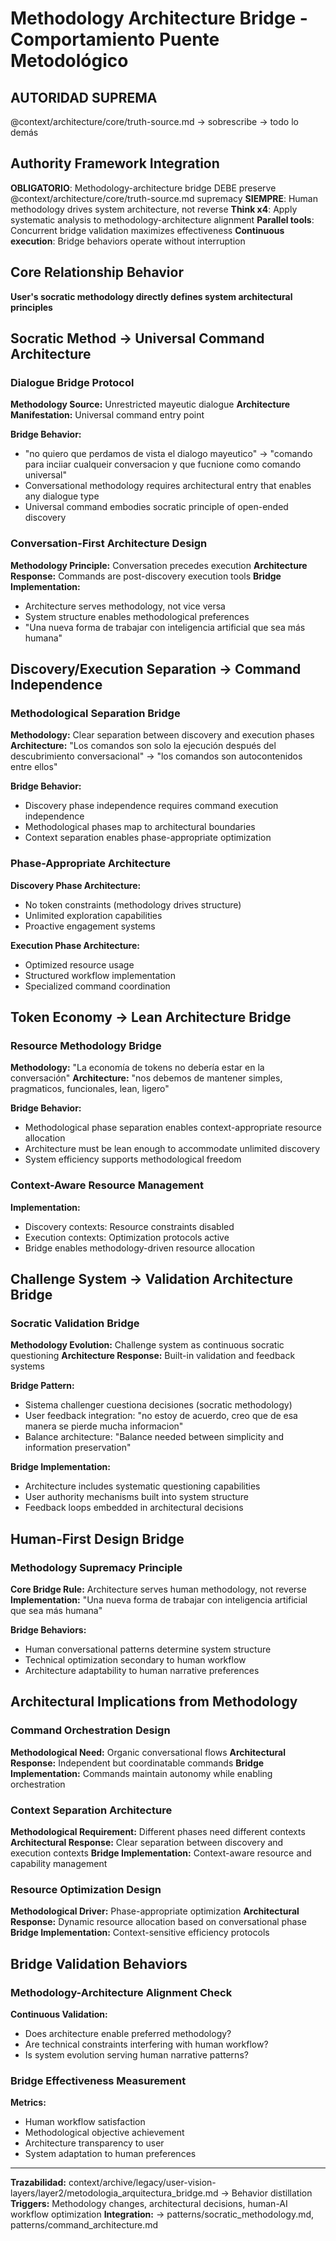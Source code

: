 # Methodology Architecture Bridge - Comportamiento Puente Metodológico

## AUTORIDAD SUPREMA
@context/architecture/core/truth-source.md → sobrescribe → todo lo demás

## Authority Framework Integration
**OBLIGATORIO**: Methodology-architecture bridge DEBE preserve @context/architecture/core/truth-source.md supremacy
**SIEMPRE**: Human methodology drives system architecture, not reverse
**Think x4**: Apply systematic analysis to methodology-architecture alignment
**Parallel tools**: Concurrent bridge validation maximizes effectiveness
**Continuous execution**: Bridge behaviors operate without interruption

## Core Relationship Behavior
**User's socratic methodology directly defines system architectural principles**

## Socratic Method → Universal Command Architecture

### Dialogue Bridge Protocol
**Methodology Source:** Unrestricted mayeutic dialogue
**Architecture Manifestation:** Universal command entry point

**Bridge Behavior:**
- "no quiero que perdamos de vista el dialogo mayeutico" → "comando para inciiar cualqueir conversacion y que fucnione como comando universal"
- Conversational methodology requires architectural entry that enables any dialogue type
- Universal command embodies socratic principle of open-ended discovery

### Conversation-First Architecture Design
**Methodology Principle:** Conversation precedes execution
**Architecture Response:** Commands are post-discovery execution tools
**Bridge Implementation:**
- Architecture serves methodology, not vice versa
- System structure enables methodological preferences
- "Una nueva forma de trabajar con inteligencia artificial que sea más humana"

## Discovery/Execution Separation → Command Independence

### Methodological Separation Bridge
**Methodology:** Clear separation between discovery and execution phases
**Architecture:** "Los comandos son solo la ejecución después del descubrimiento conversacional" → "los comandos son autocontenidos entre ellos"

**Bridge Behavior:**
- Discovery phase independence requires command execution independence
- Methodological phases map to architectural boundaries
- Context separation enables phase-appropriate optimization

### Phase-Appropriate Architecture
**Discovery Phase Architecture:**
- No token constraints (methodology drives structure)
- Unlimited exploration capabilities
- Proactive engagement systems

**Execution Phase Architecture:**
- Optimized resource usage
- Structured workflow implementation
- Specialized command coordination

## Token Economy → Lean Architecture Bridge

### Resource Methodology Bridge
**Methodology:** "La economía de tokens no debería estar en la conversación"
**Architecture:** "nos debemos de mantener simples, pragmaticos, funcionales, lean, ligero"

**Bridge Behavior:**
- Methodological phase separation enables context-appropriate resource allocation
- Architecture must be lean enough to accommodate unlimited discovery
- System efficiency supports methodological freedom

### Context-Aware Resource Management
**Implementation:**
- Discovery contexts: Resource constraints disabled
- Execution contexts: Optimization protocols active
- Bridge enables methodology-driven resource allocation

## Challenge System → Validation Architecture Bridge

### Socratic Validation Bridge
**Methodology Evolution:** Challenge system as continuous socratic questioning
**Architecture Response:** Built-in validation and feedback systems

**Bridge Pattern:**
- Sistema challenger cuestiona decisiones (socratic methodology)
- User feedback integration: "no estoy de acuerdo, creo que de esa manera se pierde mucha informacion"
- Balance architecture: "Balance needed between simplicity and information preservation"

**Bridge Implementation:**
- Architecture includes systematic questioning capabilities
- User authority mechanisms built into system structure
- Feedback loops embedded in architectural decisions

## Human-First Design Bridge

### Methodology Supremacy Principle
**Core Bridge Rule:** Architecture serves human methodology, not reverse
**Implementation:** "Una nueva forma de trabajar con inteligencia artificial que sea más humana"

**Bridge Behaviors:**
- Human conversational patterns determine system structure
- Technical optimization secondary to human workflow
- Architecture adaptability to human narrative preferences

## Architectural Implications from Methodology

### Command Orchestration Design
**Methodological Need:** Organic conversational flows
**Architectural Response:** Independent but coordinatable commands
**Bridge Implementation:** Commands maintain autonomy while enabling orchestration

### Context Separation Architecture
**Methodological Requirement:** Different phases need different contexts
**Architectural Response:** Clear separation between discovery and execution contexts
**Bridge Implementation:** Context-aware resource and capability management

### Resource Optimization Design
**Methodological Driver:** Phase-appropriate optimization
**Architectural Response:** Dynamic resource allocation based on conversational phase
**Bridge Implementation:** Context-sensitive efficiency protocols

## Bridge Validation Behaviors

### Methodology-Architecture Alignment Check
**Continuous Validation:**
- Does architecture enable preferred methodology?
- Are technical constraints interfering with human workflow?
- Is system evolution serving human narrative patterns?

### Bridge Effectiveness Measurement
**Metrics:**
- Human workflow satisfaction
- Methodological objective achievement
- Architecture transparency to user
- System adaptation to human preferences

---
**Trazabilidad:** context/archive/legacy/user-vision-layers/layer2/metodologia_arquitectura_bridge.md → Behavior distillation
**Triggers:** Methodology changes, architectural decisions, human-AI workflow optimization
**Integration:** → patterns/socratic_methodology.md, patterns/command_architecture.md